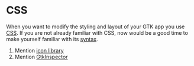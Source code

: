 # CSS

When you want to modify the styling and layout of your GTK app you use [CSS](https://de.wikipedia.org/wiki/Cascading_Style_Sheets).
If you are not already familiar with CSS, now would be a good time to make yourself familiar with its [syntax](https://developer.mozilla.org/en-US/docs/Web/CSS/Syntax).


1. Mention [icon library](https://apps.gnome.org/de/app/org.gnome.design.IconLibrary/)
2. Mention [GtkInspector](https://wiki.gnome.org/Projects/GTK/Inspector)
